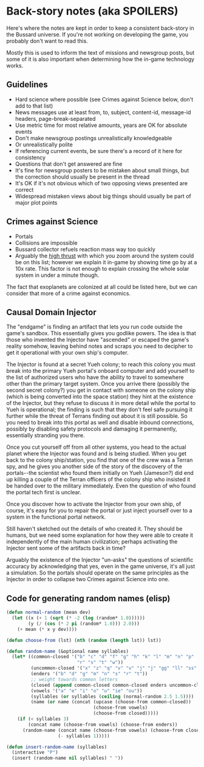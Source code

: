 # Back-story notes (aka SPOILERS)

Here's where the notes are kept in order to keep a consistent
back-story in the Bussard universe. If you're not working on
developing the game, you probably don't want to read this.

Mostly this is used to inform the text of missions and newsgroup
posts, but some of it is also important when determining how the
in-game technology works.

## Guidelines

* Hard science where possible (see Crimes against Science below, don't add to that list)
* News messages use at least from, to, subject, content-id, message-id headers, page-break-separated
* Use metric time for most relative amounts, years are OK for absolute events
* Don't make newsgroup postings unrealistically knowledgeable
* Or unrealistically polite
* If referencing current events, be sure there's a record of it here
  for consistency
* Questions that don't get answered are fine
* It's fine for newsgroup posters to be mistaken about small things,
  but the correction should usually be present in the thread
 * It's OK if it's not obvious which of two opposing views presented are correct
* Widespread mistaken views about big things should usually be part of major plot points

## Crimes against Science

* Portals
* Collisions are impossible
* Bussard collector refuels reaction mass way too quickly
* Arguably the [high thrust](http://www.projectrho.com/public_html/rocket/torchships.php)
  with which you zoom around the system could be on this list; however
  we explain it in-game by showing time go by at a 10x rate. This
  factor is not enough to explain crossing the whole solar system in
  under a minute though.

The fact that exoplanets are colonized at all could be listed here,
but we can consider that more of a crime against economics.

## Causal Domain Injector

The "endgame" is finding an artifact that lets you run code outside
the game's sandbox. This essentially gives you godlike powers. The
idea is that those who invented the Injector have "ascended" or
escaped the game's reality somehow, leaving behind notes and scraps
you need to decipher to get it operational with your own ship's
computer.

The Injector is found at a secret Yueh colony; to reach this colony
you must break into the primary Yueh portal's onboard computer and add
yourself to the list of authorized users who have the ability to
travel to somewhere other than the primary target system. Once you
arrive there (possibly the second secret colony?) you get in contact
with someone on the colony ship (which is being converted into the
space station) they hint at the existence of the Injector, but they
refuse to discuss it in more detail while the portal to Yueh is
operational; the finding is such that they don't feel safe pursuing it
further while the threat of Terrans finding out about it is still
possible. So you need to break into this portal as well and disable
inbound connections, possibly by disabling safety protocols and
damaging it permanently, essentially stranding you there.

Once you cut yourself off from all other systems, you head to the
actual planet where the Injector was found and is being studied. When
you get back to the colony ship/station, you find that one of the crew
was a Terran spy, and he gives you another side of the story of the
discovery of the portals--the scientist who found them initially on
Yueh (Jameson?) did end up killing a couple of the Terran officers of
the colony ship who insisted it be handed over to the military
immediately. Even the question of who found the portal tech first is
unclear.

Once you discover how to activate the Injector from your own ship, of
course, it's easy for you to repair the portal or just inject yourself
over to a system in the functional portal network.

Still haven't sketched out the details of who created it. They should
be humans, but we need some explanation for how they were able to
create it independently of the main human civilization; perhaps
activating the Injector sent some of the artifacts back in time?

Arguably the existence of the Injector "un-asks" the questions of
scientific accuracy by acknowledging that yes, even in the game
universe, it's all just a simulation. So the portals should operate on
the same principles as the Injector in order to collapse two Crimes
against Science into one.

## Code for generating random names (elisp)

```lisp
(defun normal-random (mean dev)
  (let ((x (+ 1 (sqrt (* -2 (log (random* 1.0))))))
        (y (/ (cos (* 2 pi (random* 1.0))) 2.0)))
    (+ mean (* x y dev))))

(defun choose-from (lst) (nth (random (length lst)) lst))

(defun random-name (&optional name syllables)
  (let* ((common-closed '("b" "c" "d" "f" "g" "h" "k" "l" "m" "n" "p"
                          "r" "s" "t" "w"))
         (uncommon-closed '("x" "z" "q" "v" "v" "j" "j" "gg" "ll" "ss" "tt"))
         (enders '("b" "d" "g" "m" "n" "s" "r" "t"))
         ;; weight towards common letters
         (closed (append common-closed common-closed enders uncommon-closed))
         (vowels '("a" "e" "i" "o" "u" "ie" "ou"))
         (syllables (or syllables (ceiling (normal-random 2.5 1.5))))
         (name (or name (concat (upcase (choose-from common-closed))
                                (choose-from vowels)
                                (choose-from closed)))))
    (if (< syllables 3)
        (concat name (choose-from vowels) (choose-from enders))
      (random-name (concat name (choose-from vowels) (choose-from closed))
                   (- syllables 1)))))

(defun insert-random-name (syllables)
  (interactive "P")
  (insert (random-name nil syllables) " "))
```
